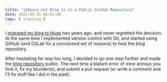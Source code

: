 ```yaml
---
title: "ipSpace.net Blog Is in a Public GitHub Repository"
date: 2022-05-25 06:03:00
tags: [ training ]
---
```

I [migrated my blog to Hugo](/2020/03/ipspace-blog-runs-on-hugo/) two years ago, and never regretted the decision. At the same time I implemented version control with Git, and started using GitHub (and GitLab for a convoluted set of reasons) to host the blog repository.

After hesitating for way too long, I decided to go one step further and made the [blog repository](https://github.com/ipspace/blog) public. The next time a blatant error of mine annoys you fork it, fix my blunder(s), and submit a pull request (or write a comment and I'll fix stuff like I did in the past).

